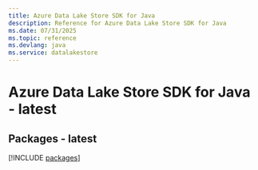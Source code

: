 ```yaml
---
title: Azure Data Lake Store SDK for Java
description: Reference for Azure Data Lake Store SDK for Java
ms.date: 07/31/2025
ms.topic: reference
ms.devlang: java
ms.service: datalakestore
---
```

# Azure Data Lake Store SDK for Java - latest
## Packages - latest
[!INCLUDE [packages](data-lake-store-index.md)]